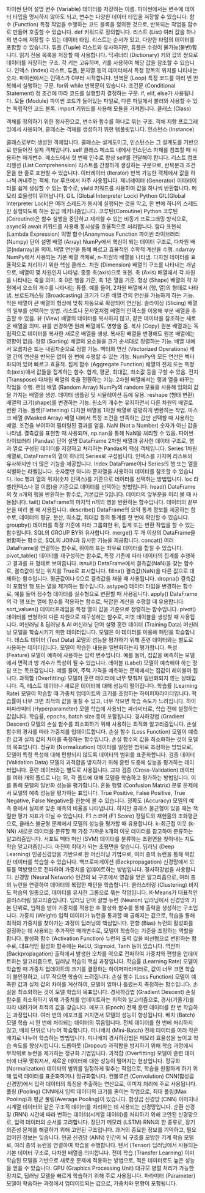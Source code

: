 파이썬
단어
설명
변수 (Variable)
데이터를 저장하는 이름. 파이썬에서는 변수에 데이터 타입을 명시하지 않아도 되고, 변수는 다양한 데이터 타입을 저장할 수 있습니다.
함수 (Function)
특정 작업을 수행하는 코드 블록을 정의한 것으로, 반복되는 작업을 함수로 만들어 호출할 수 있습니다. def 키워드로 정의합니다.
리스트 (List)
여러 값을 하나의 변수에 저장할 수 있는 데이터 타입. 리스트는 순서가 있고, 다양한 타입의 데이터를 포함할 수 있습니다.
튜플 (Tuple)
리스트와 유사하지만, 튜플은 수정이 불가능(불변)합니다. 읽기 전용 목록을 저장할 때 사용합니다.
딕셔너리 (Dictionary)
키와 값의 쌍으로 데이터를 저장하는 구조. 각 키는 고유하며, 키를 사용하여 해당 값을 참조할 수 있습니다.
인덱스 (Index)
리스트, 튜플, 문자열 등의 데이터에서 특정 항목의 위치를 나타내는 숫자. 파이썬에서는 인덱스가 0부터 시작합니다.
반복문 (Loop)
특정 코드를 여러 번 반복해서 실행하는 구문. for와 while 반복문이 있습니다.
조건문 (Conditional Statement)
정 조건에 따라 코드를 실행할지 결정하는 구문. if, elif, else가 사용됩니다.
모듈 (Module)
파이썬 코드가 들어있는 파일로, 다른 파일에서 불러와 사용할 수 있는 독립적인 코드 블록. import 키워드를 사용해 모듈을 가져옵니다.
클래스 (Class)


객체를 정의하기 위한 청사진으로, 변수와 함수를 하나로 묶는 구조. 객체 지향 프로그래밍에서 사용되며, 클래스는 객체를 생성하기 위한 템플릿입니다.
인스턴스 (Instance)


클래스로부터 생성된 객체입니다. 클래스는 설계도이고, 인스턴스는 그 설계도를 기반으로 만들어진 실제 객체입니다.
self
클래스 메소드 내에서 인스턴스 자체를 참조할 때 사용하는 매개변수. 메소드에서 첫 번째 인수로 항상 self를 전달해야 합니다.
리스트 컴프리헨션 (List Comprehension)
리스트를 간결하게 생성하는 구문으로, 반복문과 조건문을 한 줄로 표현할 수 있습니다.
이터레이터 (Iterator)
반복 가능한 객체에서 값을 하나씩 꺼내주는 객체. for 루프에서 자주 사용됩니다.
제너레이터 (Generator)
이터레이터를 쉽게 생성할 수 있는 함수로, yield 키워드를 사용하여 값을 하나씩 반환합니다. 메모리 효율성이 뛰어납니다.
GIL (Global Interpreter Lock)
Python GIL(Global Interpreter Lock)은 여러 스레드가 동시에 실행되는 것을 막고, 한 번에 하나의 스레드만 실행되도록 하는 잠금 메커니즘입니다.
코루틴(Coroutine)
Python 코루틴 (Coroutine)은 함수 실행을 중단하고 재개할 수 있는 비동기 프로그래밍 방식으로, async와 await 키워드를 사용해 동시성을 효율적으로 처리합니다.
람다 표현식 (Lambda Expression)
익명 함수(Anonymous Function
파이썬 라이브러리 (Numpy)
단어
설명
배열 (Array)
NumPy에서 핵심이 되는 데이터 구조로, 다차원 배열(ndarray)을 의미. 배열 연산을 통해 빠르고 효율적인 수학적 계산을 수행.
ndarray
NumPy에서 사용되는 기본 배열 객체로, n-차원의 배열을 나타냄. 다차원 데이터를 효율적으로 처리하기 위한 핵심 클래스.
차원 (Dimension)
배열의 구조를 나타내는 개념으로, 배열이 몇 차원인지 나타냄. 종종 축(axis)으로 표현.
축 (Axis)
배열에서 각 차원을 나타내는 축을 의미. 축 0은 행을 기준, 축 1은 열을 기준.
형상 (Shape)
배열의 각 차원에서 요소의 개수를 나타내는 튜플. 예를 들어, 2차원 배열에서 (행, 열)의 형태로 나타냄.
브로드캐스팅 (Broadcasting)
크기가 다른 배열 간의 연산을 가능하게 하는 기능. 작은 배열이 큰 배열의 형상에 맞춰 자동으로 확장되어 연산됨.
슬라이싱 (Slicing)
배열의 일부를 선택하는 방법. 리스트나 문자열처럼 배열의 인덱스를 이용해 부분 배열을 추출할 수 있음.
뷰 (View)
배열의 데이터를 복사하지 않고, 같은 데이터를 참조하는 새로운 배열을 의미. 뷰를 변경하면 원래 배열에도 영향을 줌.
복사 (Copy)
원본 배열과는 독립적으로 데이터를 복사한 새로운 배열을 생성. 복사된 배열을 변경해도 원본 배열에는 영향이 없음.
정렬 (Sorting)
배열의 요소들을 크기 순서대로 정렬하는 기능. 배열 내에서 오름차순 또는 내림차순으로 정렬 가능.
벡터화 연산 (Vectorized Operations)
배열 간의 연산을 반복문 없이 한 번에 수행할 수 있는 기능. NumPy의 모든 연산은 벡터화되어 있어 빠르고 효율적.
집계 함수 (Aggregate Function)
배열의 전체 또는 특정 축(axis)에서 값들을 집계하는 함수. 합계, 평균, 최대값, 최소값 등을 구할 수 있음.
전치 (Transpose)
다차원 배열의 축을 전환하는 기능. 2차원 배열에서는 행과 열을 바꾸는 작업을 수행.
랜덤 배열 (Random Array)
NumPy의 random 모듈을 사용해 임의의 값을 가지는 배열을 생성. 데이터 샘플링 및 시뮬레이션 등에 유용.
reshape (형태 변환)
배열의 크기(shape)를 변경하는 기능. 원소의 개수는 유지하면서 다른 차원의 배열로 변환 가능.
플랫(Flattening)
다차원 배열을 1차원 배열로 평평하게 변환하는 작업.
마스크 배열 (Masked Array)
배열 내에서 특정 조건을 만족하는 값만 선택할 때 사용하는 배열. 조건을 부여하여 필터링된 결과를 얻음.
NaN (Not a Number)
숫자가 아닌 값을 나타냄. 결측값을 표현할 때 사용되며, np.nan을 통해 NaN을 처리할 수 있음.
파이썬 라이브러리 (Pandas) 
단어
설명
DataFrame
2차원 배열과 유사한 데이터 구조로, 행과 열로 구성된 데이터를 저장하고 처리하는 Pandas의 핵심 객체입니다.
Series
1차원 배열로, DataFrame의 열이 하나의 Series로 구성됩니다. 인덱스를 가지며 리스트와 유사하지만 더 많은 기능을 제공합니다.
Index
DataFrame이나 Series의 행 또는 열을 식별하는 라벨입니다. 숫자뿐만 아니라 문자열을 사용하여 데이터를 참조할 수 있습니다.
iloc
행과 열의 위치(숫자 인덱스)를 기준으로 데이터를 선택하는 방법입니다.
loc
라벨(인덱스나 열 이름)을 기준으로 데이터를 선택하는 방법입니다.
head()
DataFrame의 첫 n개의 행을 반환하는 함수로, 기본값은 5입니다. 데이터의 앞부분을 미리 볼 때 사용됩니다.
tail()
DataFrame의 마지막 n개의 행을 반환하는 함수입니다. 데이터의 끝부분을 미리 볼 때 사용됩니다.
describe()
DataFrame의 요약 통계 정보를 제공하는 함수로, 데이터의 평균, 분산, 최소값, 최대값 등의 통계를 한 번에 확인할 수 있습니다.
groupby()
데이터를 특정 기준에 따라 그룹화한 뒤, 집계 또는 변환 작업을 할 수 있는 함수입니다. SQL의 GROUP BY와 유사합니다.
merge()
두 개 이상의 DataFrame을 병합하는 함수로, SQL의 JOIN과 유사한 기능을 제공합니다.
concat()
여러 DataFrame을 연결하는 함수로, 위아래 또는 좌우로 데이터를 합칠 수 있습니다.
pivot_table()
데이터를 재구성하는 함수로, 특정 기준에 따라 데이터의 집계를 수행하고 결과를 표 형태로 보여줍니다.
isnull()
DataFrame에서 결측값(NaN)을 찾는 함수로, 결측값이 있는 위치를 True로 표시합니다.
fillna()
결측값(NaN)을 다른 값으로 대체하는 함수입니다. 평균값이나 0으로 결측값을 채울 때 사용됩니다.
dropna()
결측값이 포함된 행 또는 열을 제거하는 함수입니다.
astype()
데이터 타입을 변경하는 함수로, 예를 들어 정수형 데이터를 실수형으로 변환할 때 사용됩니다.
apply()
DataFrame의 각 행 또는 열에 함수를 적용하는 함수로, 복잡한 계산을 수행할 때 유용합니다.
sort_values()
데이터프레임을 특정 열의 값을 기준으로 정렬하는 함수입니다.
pivot()
데이터를 변형하여 다른 차원으로 재구성하는 함수로, 피벗 테이블을 생성할 때 사용됩니다.
머신러닝 & 딥러닝 & AI
머신러닝
단어
설명
훈련 데이터 (Training Data)
머신러닝 모델을 학습시키기 위한 데이터입니다. 모델은 이 데이터를 이용해 패턴을 학습합니다.
테스트 데이터 (Test Data)
모델의 성능을 평가하기 위해 훈련 데이터와는 별도로 사용하는 데이터입니다. 모델이 학습한 내용을 일반화하는지 평가합니다.
특성 (Feature)
모델이 예측에 사용하는 입력 변수입니다. 예를 들어, 집값을 예측하는 모델에서 면적과 방 개수가 특성이 될 수 있습니다.
레이블 (Label)
모델이 예측해야 하는 정답 또는 목표값입니다. 예를 들어, 주택 가격을 예측하는 문제에서는 집값이 레이블이 됩니다.
과적합 (Overfitting)
모델이 훈련 데이터에 너무 맞춰져 일반화되지 않는 상태입니다. 즉, 테스트 데이터나 새로운 데이터에 대해 성능이 떨어집니다.
학습률 (Learning Rate)
모델이 학습할 때 가중치 업데이트의 크기를 조정하는 하이퍼파라미터입니다. 학습률이 너무 크면 최적의 값을 놓칠 수 있고, 너무 작으면 학습 속도가 느려집니다.
하이퍼파라미터 (Hyperparameter)
모델 학습에 사용되는 파라미터로, 학습 전에 설정하는 값입니다. 학습률, epochs, batch size 등이 포함됩니다.
경사하강법 (Gradient Descent)
모델의 손실 함수를 최소화하기 위해 사용하는 최적화 알고리즘입니다. 손실 함수의 경사를 따라 가중치를 업데이트합니다.
손실 함수 (Loss Function)
모델이 예측한 값과 실제 값의 차이를 측정하는 함수입니다. 손실 함수의 값을 최소화하는 것이 모델의 목표입니다.
정규화 (Normalization)
데이터를 일정한 범위로 조정하는 방법으로, 모델이 특정 특성에 대해 편향되지 않도록 데이터의 범위를 표준화합니다.
검증 데이터 (Validation Data)
모델의 과적합을 방지하기 위해 훈련 도중에 성능을 평가하는 데이터입니다. 훈련 데이터와는 별도로 사용됩니다.
교차 검증 (Cross-Validation)
데이터를 여러 개의 폴드로 나눈 뒤, 각 폴드에 대해 모델을 학습하고 평가하는 방법입니다. 이를 통해 모델의 일반화 성능을 평가합니다.
혼동 행렬 (Confusion Matrix)
분류 문제에서 모델의 예측 성능을 평가하는 표입니다. True Positive, False Positive, True Negative, False Negative를 한눈에 볼 수 있습니다.
정확도 (Accuracy)
모델의 예측 중에서 실제로 맞춘 예측의 비율을 나타냅니다. 하지만 클래스 불균형이 있을 때는 적절한 평가 지표가 아닐 수 있습니다.
F1 스코어 (F1 Score)
정밀도와 재현율의 조화평균으로, 클래스 불균형 문제에서 모델의 성능을 평가할 때 유용합니다.
k-최근접 이웃 (k-NN)
새로운 데이터를 분류할 때 가장 가까운 k개의 이웃 데이터를 참고하여 분류하는 알고리즘입니다.
서포트 벡터 머신 (SVM)
데이터를 분류하는 초평면을 찾아내는 지도학습 알고리즘입니다. 마진이 최대가 되는 초평면을 찾습니다.
딥러닝 (Deep Learning)
인공신경망을 기반으로 한 머신러닝 기법으로, 여러 층의 뉴런을 통해 복잡한 데이터를 학습할 수 있습니다.
백프로파게이션 (Backpropagation)
신경망에서 오류를 역방향으로 전파하여 가중치를 업데이트하는 방법입니다. 경사하강법을 사용합니다.
신경망 (Neural Network)
인간의 뇌 구조에서 영감을 얻은 알고리즘으로, 여러 층의 뉴런을 연결하여 데이터의 복잡한 패턴을 학습합니다.
클러스터링 (Clustering)
비지도 학습의 일종으로, 데이터를 유사한 그룹으로 묶는 작업입니다. K-Means가 대표적인 클러스터링 알고리즘입니다.
딥러닝
단어
설명
뉴런 (Neuron)
딥러닝에서 신경망의 기본 단위로, 입력을 받아 가중치를 적용한 후 활성화 함수를 통해 출력을 생성하는 구조입니다.
가중치 (Weight)
입력 데이터가 뉴런을 통과할 때 곱해지는 값으로, 학습을 통해 최적의 가중치를 찾아가는 과정이 딥러닝의 핵심입니다.
편향 (Bias)
뉴런의 활성화를 결정하는 데 사용되는 추가적인 매개변수로, 모델이 학습하는 기준을 조정하는 역할을 합니다.
활성화 함수 (Activation Function)
뉴런의 출력 값을 비선형으로 변환하는 함수로, 대표적인 활성화 함수에는 ReLU, Sigmoid, Tanh 등이 있습니다.
역전파 (Backpropagation)
출력에서 발생한 오차를 역으로 전파하여 가중치와 편향을 업데이트하는 알고리즘으로, 딥러닝 학습의 핵심 과정입니다.
학습률 (Learning Rate)
모델이 학습할 때 가중치 업데이트의 크기를 결정하는 하이퍼파라미터로, 값이 너무 크면 학습이 불안정하고, 너무 작으면 학습이 느려집니다.
손실 함수 (Loss Function)
모델이 예측한 값과 실제 값의 차이를 계산하여, 모델이 얼마나 틀렸는지 측정하는 함수입니다. 손실을 최소화하는 것이 모델 학습의 목표입니다.
경사하강법 (Gradient Descent)
손실 함수를 최소화하기 위해 가중치를 업데이트하는 최적화 알고리즘으로, 경사(기울기)를 따라 내려가며 최적의 값을 찾습니다.
에포크 (Epoch)
전체 훈련 데이터를 한 번 학습하는 과정입니다. 여러 번의 에포크를 거치면서 모델의 성능이 향상됩니다.
배치 (Batch)
모델 학습 시 한 번에 처리되는 데이터의 묶음입니다. 전체 데이터를 한 번에 처리하지 않고, 배치 단위로 나누어 학습합니다.
미니배치 (Mini-Batch)
전체 데이터를 여러 작은 배치로 나누어 학습하는 방법입니다. 미니배치 경사하강법은 메모리 효율성을 높이고 학습 속도를 향상시킵니다.
드롭아웃 (Dropout)
과적합을 방지하기 위해 학습 과정에서 무작위로 뉴런을 제거하는 정규화 기법입니다.
과적합 (Overfitting)
모델이 훈련 데이터에 너무 맞춰져서, 새로운 데이터에 대한 성능이 떨어지는 현상입니다.
정규화 (Normalization)
데이터의 범위를 일정하게 맞추는 작업으로, 학습을 원활하게 하기 위해 입력 데이터를 표준화하거나 정규화합니다.
컨볼루션 (Convolution)
CNN(합성곱 신경망)에서 입력 데이터의 특징을 추출하는 연산으로, 이미지 처리에 주로 사용됩니다.
풀링 (Pooling)
CNN에서 입력 데이터의 크기를 줄이는 작업으로, 최대 풀링(Max Pooling)과 평균 풀링(Average Pooling)이 있습니다.
합성곱 신경망 (CNN)
이미지나 시계열 데이터와 같은 구조적 데이터를 처리하는 데 사용되는 신경망입니다.
순환 신경망 (RNN)
시간에 따라 변하는 데이터(시계열 데이터)를 처리하기 위해 고안된 신경망으로, 입력 데이터의 순서를 고려합니다.
장단기 메모리 (LSTM)
RNN의 한 종류로, 장기 의존성 문제를 해결하기 위해 고안된 구조입니다. 과거의 중요한 정보를 기억하고, 필요 없어진 정보는 잊습니다.
인공 신경망 (ANN)
인간의 뇌 구조를 모방한 기계 학습 모델로, 여러 층의 뉴런을 연결하여 학습을 수행합니다.
텐서 (Tensor)
딥러닝에서 사용되는 기본 데이터 구조로, 다차원 배열을 의미합니다.
전이 학습 (Transfer Learning)
이미 학습된 모델을 기반으로 새로운 문제에 적용하는 방법으로, 적은 데이터로도 높은 성능을 얻을 수 있습니다.
GPU (Graphics Processing Unit)
대규모 병렬 처리가 가능한 장치로, 딥러닝 모델을 빠르게 학습하기 위해 주로 사용됩니다.
파라미터 (Parameter)
모델이 학습하는 과정에서 업데이트되는 값으로, 가중치와 편향이 포함됩니다.